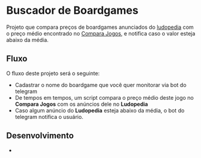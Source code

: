 # Buscador de Boardgames

Projeto que compara preços de boardgames anunciados do [ludopedia](https://www.ludopedia.com.br/) com o preço médio encontrado no [Compara Jogos](https://www.comparajogos.com.br/), e notifica caso o valor esteja abaixo da média.

## Fluxo

O fluxo deste projeto será o seguinte:

- Cadastrar o nome do boardgame que você quer monitorar via bot do telegram
- De tempos em tempos, um script compara o preço médio deste jogo no **Compara Jogos** com os anúncios dele no **Ludopedia**
- Caso algum anúncio do **Ludopedia** esteja abaixo da média, o bot do telegram notifica o usuário.

## Desenvolvimento

- 
